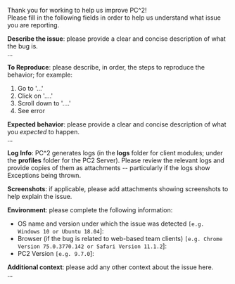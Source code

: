 Thank you for working to help us improve PC^2!  
Please fill in the following fields in order to help us understand what issue you are reporting.

**Describe the issue**: please provide a clear and concise description of what the bug is.  
...

**To Reproduce**: please describe, in order, the steps to reproduce the behavior; for example:
1. Go to '...'
2. Click on '....'
3. Scroll down to '....'
4. See error

**Expected behavior**: please provide a clear and concise description of what you *expected* to happen.  
...

**Log Info**:  PC^2 generates logs (in the **logs** folder for client modules; under the **profiles** folder for the PC2 Server).  Please review the relevant logs and provide copies of them as attachments -- particularly if the logs show Exceptions being thrown.  

**Screenshots**:  if applicable, please add attachments showing screenshots to help explain the issue.

**Environment**: please complete the following information:
 - OS name and version under which the issue was detected `[e.g. Windows 10 or Ubuntu 18.04`]:
 - Browser (if the bug is related to web-based team clients) `[e.g. Chrome Version 75.0.3770.142 or Safari Version 11.1.2`]:
 - PC2 Version `[e.g. 9.7.0`]:  

**Additional context**: please add any other context about the issue here.  
...